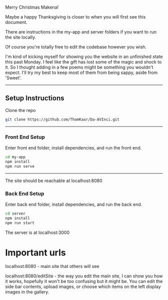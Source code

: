 Merry Christmas Makena!

Maybe a happy Thanksgiving is closer to when you will first see this document.

There are instructions in the my-app and server folders if you want to run the site locally.

Of course you're totally free to edit the codebase however you wish.

I'm kind of kicking myself for showing you the website in an unfinished state this past Monday.
I feel like the gift has lost some of the magic and shock to it.
So I thought adding in a few poems might be something you wouldn't expect.
I'll try my best to keep most of them from being sappy, aside from 'Sweet'.

---

## Setup Instructions

Clone the repo
```bash
git clone https://github.com/ThomKaar/Da-AVInci.git
```
----
### Front End Setup
Enter front end folder, install dependencies, and run the front end.
```bash
cd my-app
npm install
npm run serve
```
---
The site should be reachable at localhost:8080

### Back End Setup
Enter back end folder, install dependencies, and run the back end.
```bash
cd server
npm install
npm run start
```

The server is at localhost:3000

# Important urls

localhost:8080 - main site that others will see

localhost:8080/editSite - the way you edit the main site, I can show you how it works, hopefully it won't be too confusing but it might be.
You can edit the side bar contents, upload images, or choose which items on the left display images in the gallery.